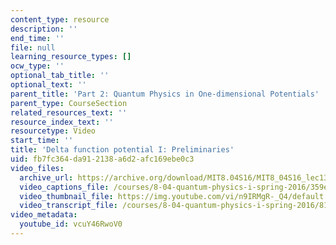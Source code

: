 ```yaml
---
content_type: resource
description: ''
end_time: ''
file: null
learning_resource_types: []
ocw_type: ''
optional_tab_title: ''
optional_text: ''
parent_title: 'Part 2: Quantum Physics in One-dimensional Potentials'
parent_type: CourseSection
related_resources_text: ''
resource_index_text: ''
resourcetype: Video
start_time: ''
title: 'Delta function potential I: Preliminaries'
uid: fb7fc364-da91-2138-a6d2-afc169ebe0c3
video_files:
  archive_url: https://archive.org/download/MIT8.04S16/MIT8_04S16_lec13_s1_300k.mp4
  video_captions_file: /courses/8-04-quantum-physics-i-spring-2016/359e2c584be951f0a6daa4a3ae5b1971_vcuY46RwoV0.vtt
  video_thumbnail_file: https://img.youtube.com/vi/n9IRMgR-_Q4/default.jpg
  video_transcript_file: /courses/8-04-quantum-physics-i-spring-2016/81ad2cf1760f164ce863a8cd83cbd6ee_vcuY46RwoV0.pdf
video_metadata:
  youtube_id: vcuY46RwoV0
---
```

